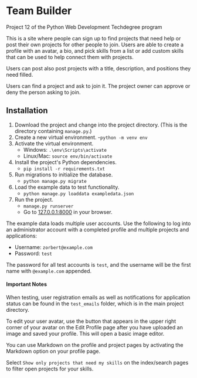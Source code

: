 # Team Builder
Project 12 of the Python Web Development Techdegree program

This is a site where people can sign up to find projects that need help 
or post their own projects for other people to join. Users are able to create
a profile with an avatar, a bio, and pick skills from a list or add custom
skills that can be used to help connect them with projects.

Users can post also post projects with a title, description, and positions
they need filled.

Users can find a project and ask to join it. The project owner can approve
or deny the person asking to join.

## Installation

1. Download the project and change into the project directory.
    (This is the directory containing `manage.py`.)
2. Create a new virtual environment.
    -`python -m venv env`
3. Activate the virtual environment.
    - Windows: `.\env\Scripts\activate`
    - Linux/Mac: `source env/bin/activate`
4. Install the project's Python dependencies.
    - `pip install -r requirements.txt`
5. Run migrations to initialize the database.
    - `python manage.py migrate`
6. Load the example data to test functionality.
    - `python manage.py loaddata exampledata.json`
7. Run the project.
    - `manage.py runserver`
    - Go to [127.0.0.1:8000](http://127.0.0.1:8000) in your browser.

The example data loads multiple user accounts.
Use the following to log into an administrator account with a completed
profile and multiple projects and applications:

- Username: `zorbert@example.com`
- Password: `test`

The password for all test accounts is `test`, and the username will be
the first name with `@example.com` appended.

#### Important Notes

When testing, user registration emails as well as notifications for application
status can be found in the `test_emails` folder, which is in the main project
directory.

To edit your user avatar, use the button that appears in the upper right corner
of your avatar on the Edit Profile page after you have uploaded an image and
saved your profile. This will open a basic image editor.

You can use Markdown on the profile and project pages by activating the
Markdown option on your profile page.

Select `Show only projects that need my skills` on the index/search pages
to filter open projects for your skills.